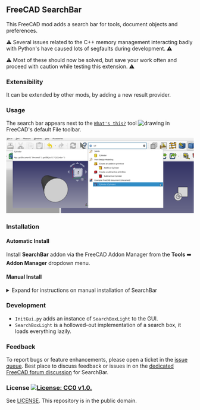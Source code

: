 ## FreeCAD SearchBar

This FreeCAD mod adds a search bar for tools, document objects and preferences.

⚠️ Several issues related to the C++ memory management interacting badly with Python's have caused lots of segfaults during development. ⚠️

⚠️️ Most of these should now be solved, but save your work often and proceed with caution while testing this extension. ⚠️

### Extensibility

It can be extended by other mods, by adding a new result provider.

### Usage

The search bar appears next to the [`What's this?`](https://wiki.freecad.org/Std_WhatsThis) tool <img src="https://user-images.githubusercontent.com/4140247/156215976-5dfadb0c-cac4-44b2-8ad4-b67462a5f7fa.png" alt="drawing" width="20px" height="20px"/> in FreeCAD's default File toolbar.

![Screenshot of the search bar, with results in its drop-down menu and extra info about the result in a separate pane](screenshot.png)

### Installation

#### Automatic Install

Install **SearchBar** addon via the FreeCAD Addon Manager from the **Tools** :arrow_right: **Addon Manager** dropdown menu. 

#### Manual Install

<details>
<summary>Expand for instructions on manual installation of SearchBar</summary>

Clone the GIT repository or extract the `.zip` downloaded from GitHub to the following location:
  * Linux: `~/.FreeCAD/Mod/SearchBar`
  * macOS: `/Users/user_name/Library/Preferences/FreeCAD/Mod/SearchBar`
  * Windows: `C:\Users\user_name\AppData\Roaming\FreeCAD\Mod\SearchBar`

### Uninstallation

* Remove the folder which was cloned during installation:
  * Linux: `~/.FreeCAD/Mod/SearchBar`
  * macOS: `/Users/user_name/Library/Preferences/FreeCAD/Mod/SearchBar`
  * Windows: `C:\Users\user_name\AppData\Roaming\FreeCAD\Mod\SearchBar`
* Optional: Remove the cache (\~30MB) `\~/.FreeCAD/Cache_SearchBarMod` or equivalent on other platforms

</details>

### Development

* `InitGui.py` adds an instance of `SearchBoxLight` to the GUI.
* `SearchBoxLight` is a hollowed-out implementation of a search box, it loads everything lazily.

### Feedback

To report bugs or feature enhancements, please open a ticket in the [issue queue](https://github.com/SuzanneSoy/SearchBar/issues). Best place to discuss feedback or issues in on the [dedicated FreeCAD forum discussion]() for SearchBar. 

### License [![License: CC0 v1.0.](https://img.shields.io/badge/license-CC0-blue.svg)](https://creativecommons.org/publicdomain/zero/1.0/)
See [LICENSE](LICENSE).
This repository is in the public domain.
